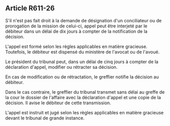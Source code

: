 Article R611-26
----
S'il n'est pas fait droit à la demande de désignation d'un conciliateur ou de
prorogation de la mission de celui-ci, appel peut être interjeté par le débiteur
dans un délai de dix jours à compter de la notification de la décision.

L'appel est formé selon les règles applicables en matière gracieuse. Toutefois,
le débiteur est dispensé du ministère de l'avocat ou de l'avoué.

Le président du tribunal peut, dans un délai de cinq jours à compter de la
déclaration d'appel, modifier ou rétracter sa décision.

En cas de modification ou de rétractation, le greffier notifie la décision au
débiteur.

Dans le cas contraire, le greffier du tribunal transmet sans délai au greffe de
la cour le dossier de l'affaire avec la déclaration d'appel et une copie de la
décision. Il avise le débiteur de cette transmission.

L'appel est instruit et jugé selon les règles applicables en matière gracieuse
devant le tribunal de grande instance.
